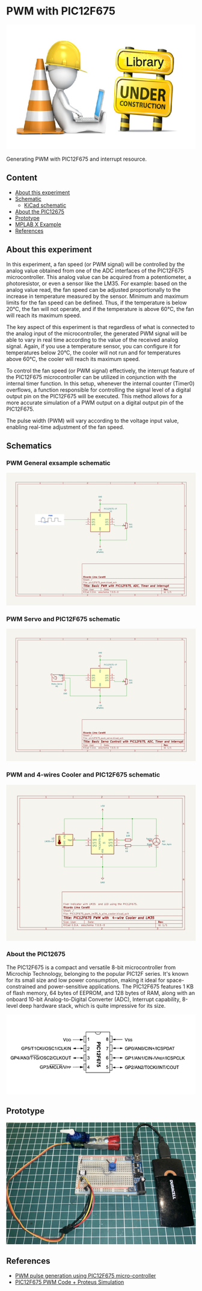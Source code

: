 # PWM with PIC12F675

![UNDER CONSTRUCTION...](./../../../images/under_construction.png)

Generating PWM with PIC12F675 and interrupt resource.

## Content

- [About this experiment](#about-this-experiment)
- [Schematic](#schematics)
  * [KiCad schematic](./KiCad/)
- [About the PIC12675](#about-the-pic12675)
- [Prototype](#prototype)
- [MPLAB X Example](./MPLAB_EXAMPLE/)      
- [References](#references)


## About this experiment

In this experiment, a fan speed (or PWM signal) will be controlled by the analog value obtained from one of the ADC interfaces of the PIC12F675 microcontroller. This analog value can be acquired from a potentiometer, a photoresistor, or even a sensor like the LM35. For example: based on the analog value read, the fan speed can be adjusted proportionally to the increase in temperature measured by the sensor. Minimum and maximum limits for the fan speed can be defined. Thus, if the temperature is below 20°C, the fan will not operate, and if the temperature is above 60°C, the fan will reach its maximum speed.

The key aspect of this experiment is that regardless of what is connected to the analog input of the microcontroller, the generated PWM signal will be able to vary in real time according to the value of the received analog signal.
Again, if you use a temperature sensor, you can configure it for temperatures below 20°C, the cooler will not run and for temperatures above 60°C, the cooler will reach its maximum speed.

To control the fan speed (or PWM signal) effectively, the interrupt feature of the PIC12F675 microcontroller can be utilized in conjunction with the internal timer function. In this setup, whenever the internal counter (Timer0) overflows, a function responsible for controlling the signal level of a digital output pin on the PIC12F675 will be executed. This method allows for a more accurate simulation of a PWM output on a digital output pin of the PIC12F675.

The pulse width (PWM) will vary according to the voltage input value, enabling real-time adjustment of the fan speed.


## Schematics 

### PWM General exsample schematic

![PWM General exsample schematic](./schematic_pwm_with_pic12F675.jpg)


### PWM Servo and PIC12F675 schematic


![PWM Servo and PIC12F675 schematic](./schematic_servo_pwm_pic12F675.jpg)

### PWM and 4-wires Cooler and PIC12F675 schematic

![PWM and 4-wires Cooler and PIC12F675 schematic](./schematic_4_wire_cooler_pwm_pic12F675.jpg)



### About the PIC12675

The PIC12F675 is a compact and versatile 8-bit microcontroller from Microchip Technology, belonging to the popular PIC12F series. It's known for its small size and low power consumption, making it ideal for space-constrained and power-sensitive applications. The PIC12F675 features 1 KB of flash memory, 64 bytes of EEPROM, and 128 bytes of RAM, along with an onboard 10-bit Analog-to-Digital Converter (ADC), Interrupt capability, 8-level deep hardware stack, which is quite impressive for its size.


![PIC12F675 PINOUT](../../../images/PIC12F675_PINOUT.png)


## Prototype


![PIC12F675 PWM SERVO Prototype](./protype_pic12f675_pwm_servo.jpg)


## References

* [PWM pulse generation using PIC12F675 micro-controller](https://labprojectsbd.com/2021/03/31/pwm-pulse-generation-using-pic12f675-micro-controller/)
* [PIC12F675 PWM Code + Proteus Simulation](https://saeedsolutions.blogspot.com/2012/07/pic12f675-pwm-code-proteus-simulation.html)

